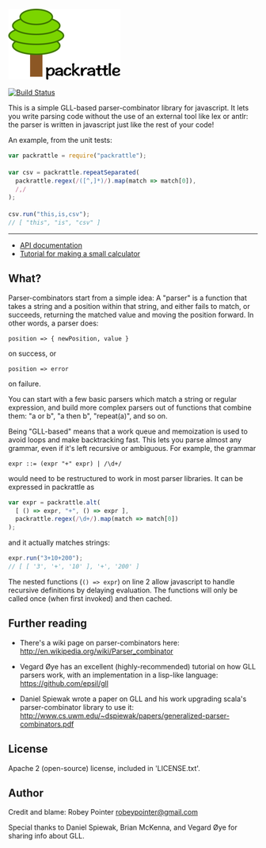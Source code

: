 ![packrattle](docs/packrattle-small.png)

[![Build Status](https://travis-ci.org/robey/packrattle.png?branch=master)](https://travis-ci.org/robey/packrattle)

This is a simple GLL-based parser-combinator library for javascript. It lets you write parsing code without the use of an external tool like lex or antlr: the parser is written in javascript just like the rest of your code!

An example, from the unit tests:

```javascript
var packrattle = require("packrattle");

var csv = packrattle.repeatSeparated(
  packrattle.regex(/([^,]*)/).map(match => match[0]),
  /,/
);

csv.run("this,is,csv");
// [ "this", "is", "csv" ]
```

---

- [API documentation](./docs/api.md)
- [Tutorial for making a small calculator](./docs/tutorial.md)


What?
-----

Parser-combinators start from a simple idea: A "parser" is a function that takes a string and a position within that string, and either fails to match, or succeeds, returning the matched value and moving the position forward. In other words, a parser does:

    position => { newPosition, value }

on success, or

    position => error

on failure.

You can start with a few basic parsers which match a string or regular expression, and build more complex parsers out of functions that combine them: "a or b", "a then b", "repeat(a)", and so on.

Being "GLL-based" means that a work queue and memoization is used to avoid loops and make backtracking fast. This lets you parse almost any grammar, even if it's left recursive or ambiguous. For example, the grammar

    expr ::= (expr "+" expr) | /\d+/

would need to be restructured to work in most parser libraries. It can be expressed in packrattle as

```javascript
var expr = packrattle.alt(
  [ () => expr, "+", () => expr ],
  packrattle.regex(/\d+/).map(match => match[0])
);
```

and it actually matches strings:

```javascript
expr.run("3+10+200");
// [ [ '3', '+', '10' ], '+', '200' ]
```

The nested functions (`() => expr`) on line 2 allow javascript to handle recursive definitions by delaying evaluation. The functions will only be called once (when first invoked) and then cached.


Further reading
---------------

- There's a wiki page on parser-combinators here: http://en.wikipedia.org/wiki/Parser_combinator

- Vegard Øye has an excellent (highly-recommended) tutorial on how GLL parsers work, with an implementation in a lisp-like language: https://github.com/epsil/gll

- Daniel Spiewak wrote a paper on GLL and his work upgrading scala's parser-combinator library to use it: http://www.cs.uwm.edu/~dspiewak/papers/generalized-parser-combinators.pdf


License
-------

Apache 2 (open-source) license, included in 'LICENSE.txt'.


Author
------

Credit and blame: Robey Pointer <robeypointer@gmail.com>

Special thanks to Daniel Spiewak, Brian McKenna, and Vegard Øye for sharing info about GLL.
